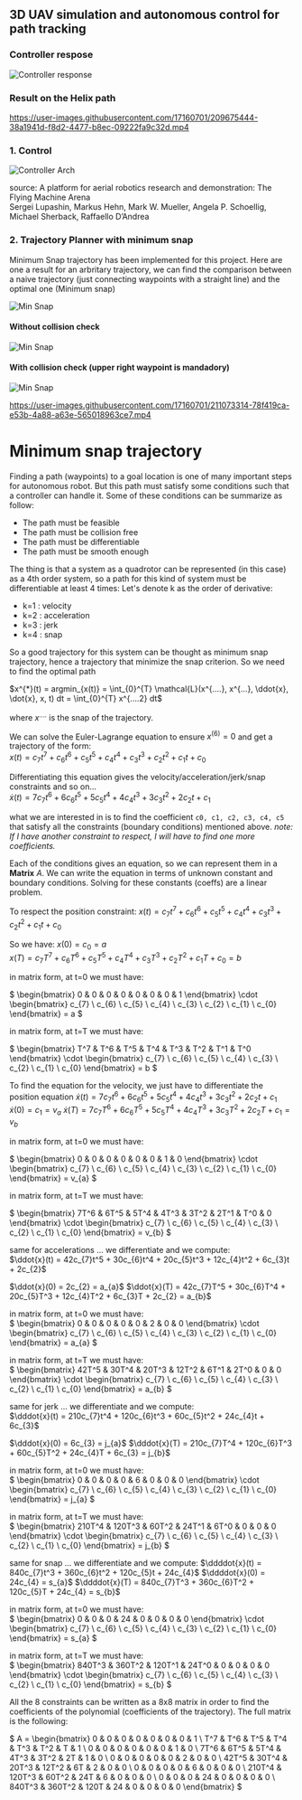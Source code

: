 ## 3D UAV simulation and autonomous control for path tracking

### Controller respose
![Controller response](docs/controller_response.png "")

### Result on the Helix path
https://user-images.githubusercontent.com/17160701/209675444-38a1941d-f8d2-4477-b8ec-09222fa9c32d.mp4

### 1. Control  

![Controller Arch](docs/Controller%20Arch.png "")  

source: A platform for aerial robotics research and demonstration: The Flying Machine Arena  
Sergei Lupashin, Markus Hehn, Mark W. Mueller, Angela P. Schoellig, Michael Sherback, Raffaello D’Andrea

### 2. Trajectory Planner with minimum snap

Minimum Snap trajectory has been implemented for this project. Here are one a result for an arbritary trajectory, we can find the comparison between a naive trajectory (just connecting waypoints with a straight line) and the optimal one (Minimum snap)

![Min Snap](docs/min_snap.png "")

#### Without collision check
![Min Snap](docs/no_collision_check.png "")

#### With collision check (upper right waypoint is mandadory)
![Min Snap](docs/collision_check.png "")


https://user-images.githubusercontent.com/17160701/211073314-78f419ca-e53b-4a88-a63e-565018963ce7.mp4


# Minimum snap trajectory

Finding a path (waypoints) to a goal location is one of many important steps for autonomous robot. But this path must 
satisfy some conditions such that a controller can handle it. Some of these conditions can be summarize as follow:

- The path must be feasible
- The path must be collision free
- The path must be differentiable
- The path must be smooth enough
  
The thing is that a system as a quadrotor can be represented (in this case) as a 4th order system, so a path for this kind of system must be differentiable at least 4 times:
Let's denote k as the order of derivative:

- k=1 : velocity
- k=2 : acceleration
- k=3 : jerk
- k=4 : snap

So a good trajectory for this system can be thought as minimum snap trajectory, hence a trajectory that minimize the snap criterion. So we need to find the optimal path  

$x^{*}(t) = argmin_{x(t)} = \int_{0}^{T} \mathcal{L}(x^{....}, x^{...}, \ddot{x}, \dot{x}, x, t) dt =  \int_{0}^{T} x^{....2} dt$

where $x^{....}$ is the snap of the trajectory.

We can solve the Euler-Lagrange equation to ensure $x^{(6)}=0$ and get a trajectory of the form:  
$x(t) = c_{7}t^7 + c_{6}t^6 + c_{5}t^5 + c_{4}t^4 + c_{3}t^3 + c_{2}t^2 + c_{1}t + c_{0}$  

Differentiating this equation gives the velocity/acceleration/jerk/snap constraints and so on...   
$\dot{x}(t) = 7c_{7}t^6 +6 c_{6}t^5 + 5c_{5}t^4 + 4c_{4}t^3 + 3c_{3}t^2 + 2c_{2}t + c_{1}$

what we are interested in is to find the coefficient `c0, c1, c2, c3, c4, c5` that satisfy all the constraints (boundary conditions) mentioned above.
_note: If I have another constraint to respect, I will have to find one more coefficients._

Each of the conditions gives an equation, so we can represent them in a **Matrix** $A$. We can write the equation in terms of unknown constant and boundary conditions. Solving for
these constants (coeffs) are a linear problem.

To respect the position constraint: 
$x(t) = c_{7}t^7 + c_{6}t^6 + c_{5}t^5 + c_{4}t^4 + c_{3}t^3 + c_{2}t^2 + c_{1}t + c_{0}$  

So we have: 
$x(0) = c_{0} = a$  
$x(T) = c_{7}T^7 + c_{6}T^6 + c_{5}T^5 + c_{4}T^4 + c_{3}T^3 + c_{2}T^2 + c_{1}T + c_{0} = b$

in matrix form, at t=0 we must have:  

$ \begin{bmatrix} 0 & 0 & 0 & 0 & 0 & 0 & 0 & 1 \end{bmatrix} \cdot  \begin{bmatrix}
                                                                        c_{7} \\
                                                                        c_{6} \\
                                                                        c_{5} \\
                                                                        c_{4} \\
                                                                        c_{3} \\
                                                                        c_{2} \\
                                                                        c_{1} \\
                                                                        c_{0}
                                                                        \end{bmatrix} = a $

in matrix form, at t=T we must have:  

$ \begin{bmatrix} T^7 & T^6 & T^5 & T^4 & T^3 & T^2 & T^1 & T^0 \end{bmatrix} \cdot  \begin{bmatrix}
                                                                                        c_{7} \\
                                                                                        c_{6} \\
                                                                                        c_{5} \\
                                                                                        c_{4} \\
                                                                                        c_{3} \\
                                                                                        c_{2} \\
                                                                                        c_{1} \\
                                                                                        c_{0}
                                                                                        \end{bmatrix} = b $

To find the equation for the velocity, we just have to differentiate the position equation
$\dot{x}(t) = 7c_{7}t^6 +6 c_{6}t^5 + 5c_{5}t^4 + 4c_{4}t^3 + 3c_{3}t^2 + 2c_{2}t + c_{1}$
$\dot{x}(0) = c_{1} = v_{a}$
$\dot{x}(T) = 7c_{7}T^6 +6 c_{6}T^5 + 5c_{5}T^4 + 4c_{4}T^3 + 3c_{3}T^2 + 2c_{2}T + c_{1} = v_{b}$

in matrix form, at t=0 we must have:  

$ \begin{bmatrix} 0 & 0 & 0 & 0 & 0 & 0 & 1 & 0 \end{bmatrix} \cdot  \begin{bmatrix}
                                                                        c_{7} \\
                                                                        c_{6} \\
                                                                        c_{5} \\
                                                                        c_{4} \\
                                                                        c_{3} \\
                                                                        c_{2} \\
                                                                        c_{1} \\
                                                                        c_{0}
                                                                        \end{bmatrix} = v_{a} $

in matrix form, at t=T we must have:  

$ \begin{bmatrix} 7T^6 & 6T^5 & 5T^4 & 4T^3 & 3T^2 & 2T^1 & T^0 & 0 \end{bmatrix} \cdot  \begin{bmatrix}
                                                                                        c_{7} \\
                                                                                        c_{6} \\
                                                                                        c_{5} \\
                                                                                        c_{4} \\
                                                                                        c_{3} \\
                                                                                        c_{2} \\
                                                                                        c_{1} \\
                                                                                        c_{0}
                                                                                        \end{bmatrix} = v_{b} $


same for accelerations ... we differentiate and we compute:  
$\ddot{x}(t) = 42c_{7}t^5 + 30c_{6}t^4 + 20c_{5}t^3 + 12c_{4}t^2 + 6c_{3}t + 2c_{2}$

$\ddot{x}(0) = 2c_{2} = a_{a}$
$\ddot{x}(T) = 42c_{7}T^5 + 30c_{6}T^4 + 20c_{5}T^3 + 12c_{4}T^2 + 6c_{3}T + 2c_{2} = a_{b}$

in matrix form, at t=0 we must have:  
$ \begin{bmatrix} 0 & 0 & 0 & 0 & 0 & 2 & 0 & 0 \end{bmatrix} \cdot  \begin{bmatrix}
                                                                        c_{7} \\
                                                                        c_{6} \\
                                                                        c_{5} \\
                                                                        c_{4} \\
                                                                        c_{3} \\
                                                                        c_{2} \\
                                                                        c_{1} \\
                                                                        c_{0}
                                                                        \end{bmatrix} = a_{a} $

in matrix form, at t=T we must have:  
$ \begin{bmatrix} 42T^5 & 30T^4 & 20T^3 & 12T^2 & 6T^1 & 2T^0 & 0 & 0 \end{bmatrix} \cdot  \begin{bmatrix}
                                                                                        c_{7} \\
                                                                                        c_{6} \\
                                                                                        c_{5} \\
                                                                                        c_{4} \\
                                                                                        c_{3} \\
                                                                                        c_{2} \\
                                                                                        c_{1} \\
                                                                                        c_{0}
                                                                                        \end{bmatrix} = a_{b} $


same for jerk ... we differentiate and we compute:  
$\dddot{x}(t) = 210c_{7}t^4 + 120c_{6}t^3 + 60c_{5}t^2 + 24c_{4}t + 6c_{3}$

$\dddot{x}(0) = 6c_{3} = j_{a}$
$\dddot{x}(T) = 210c_{7}T^4 + 120c_{6}T^3 + 60c_{5}T^2 + 24c_{4}T + 6c_{3} = j_{b}$

in matrix form, at t=0 we must have:  
$ \begin{bmatrix} 0 & 0 & 0 & 0 & 6 & 0 & 0 & 0 \end{bmatrix} \cdot  \begin{bmatrix}
                                                                        c_{7} \\
                                                                        c_{6} \\
                                                                        c_{5} \\
                                                                        c_{4} \\
                                                                        c_{3} \\
                                                                        c_{2} \\
                                                                        c_{1} \\
                                                                        c_{0}
                                                                        \end{bmatrix} = j_{a} $

in matrix form, at t=T we must have:  
$ \begin{bmatrix} 210T^4 & 120T^3 & 60T^2 & 24T^1 & 6T^0 & 0 & 0 & 0 \end{bmatrix} \cdot  \begin{bmatrix}
                                                                                        c_{7} \\
                                                                                        c_{6} \\
                                                                                        c_{5} \\
                                                                                        c_{4} \\
                                                                                        c_{3} \\
                                                                                        c_{2} \\
                                                                                        c_{1} \\
                                                                                        c_{0}
                                                                                        \end{bmatrix} = j_{b} $

same for snap ... we differentiate and we compute:
$\ddddot{x}(t) = 840c_{7}t^3 + 360c_{6}t^2 + 120c_{5}t + 24c_{4}$
$\ddddot{x}(0) = 24c_{4} = s_{a}$
$\ddddot{x}(T) = 840c_{7}T^3 + 360c_{6}T^2 + 120c_{5}T + 24c_{4} = s_{b}$

in matrix form, at t=0 we must have:  
$ \begin{bmatrix} 0 & 0 & 0 & 24 & 0 & 0 & 0 & 0 \end{bmatrix} \cdot  \begin{bmatrix}
                                                                        c_{7} \\
                                                                        c_{6} \\
                                                                        c_{5} \\
                                                                        c_{4} \\
                                                                        c_{3} \\
                                                                        c_{2} \\
                                                                        c_{1} \\
                                                                        c_{0}
                                                                        \end{bmatrix} = s_{a} $

in matrix form, at t=T we must have:  
$ \begin{bmatrix} 840T^3 & 360T^2 & 120T^1 & 24T^0 & 0 & 0 & 0 & 0 \end{bmatrix} \cdot  \begin{bmatrix}
                                                                                        c_{7} \\
                                                                                        c_{6} \\
                                                                                        c_{5} \\
                                                                                        c_{4} \\
                                                                                        c_{3} \\
                                                                                        c_{2} \\
                                                                                        c_{1} \\
                                                                                        c_{0}
                                                                                        \end{bmatrix} = s_{b} $

All the 8 constraints can be written as a 8x8 matrix in order to find the coefficients of the polynomial (coefficients of the trajectory).
The full matrix is the following:

$ A = \begin{bmatrix}
        0 & 0 & 0 & 0 & 0 & 0 & 0 & 1 \\
        T^7 & T^6 & T^5 & T^4 & T^3 & T^2 & T & 1 \\
        0 & 0 & 0 & 0 & 0 & 0 & 1 & 0 \\
        7T^6 & 6T^5 & 5T^4 & 4T^3 & 3T^2 & 2T & 1 & 0 \\
        0 & 0 & 0 & 0 & 0 & 2 & 0 & 0 \\
        42T^5 & 30T^4 & 20T^3 & 12T^2 & 6T & 2 & 0 & 0 \\
        0 & 0 & 0 & 0 & 6 & 0 & 0 & 0 \\
        210T^4 & 120T^3 & 60T^2 & 24T & 6 & 0 & 0 & 0 \\
        0 & 0 & 0 & 24 & 0 & 0 & 0 & 0 \\
        840T^3 & 360T^2 & 120T & 24 & 0 & 0 & 0 & 0
        \end{bmatrix} $
